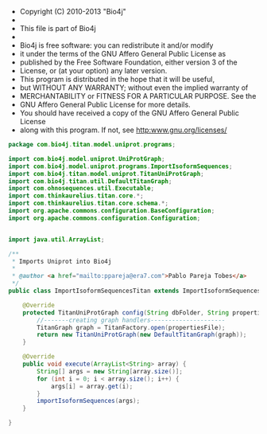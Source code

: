 
* Copyright (C) 2010-2013  "Bio4j"
*
* This file is part of Bio4j
*
* Bio4j is free software: you can redistribute it and/or modify
* it under the terms of the GNU Affero General Public License as
* published by the Free Software Foundation, either version 3 of the
* License, or (at your option) any later version.
* This program is distributed in the hope that it will be useful,
* but WITHOUT ANY WARRANTY; without even the implied warranty of
* MERCHANTABILITY or FITNESS FOR A PARTICULAR PURPOSE.  See the
* GNU Affero General Public License for more details.
* You should have received a copy of the GNU Affero General Public License
* along with this program.  If not, see <http:www.gnu.org/licenses/>


```java
package com.bio4j.titan.model.uniprot.programs;

import com.bio4j.model.uniprot.UniProtGraph;
import com.bio4j.model.uniprot.programs.ImportIsoformSequences;
import com.bio4j.titan.model.uniprot.TitanUniProtGraph;
import com.bio4j.titan.util.DefaultTitanGraph;
import com.ohnosequences.util.Executable;
import com.thinkaurelius.titan.core.*;
import com.thinkaurelius.titan.core.schema.*;
import org.apache.commons.configuration.BaseConfiguration;
import org.apache.commons.configuration.Configuration;


import java.util.ArrayList;

/**
 * Imports Uniprot into Bio4j
 *
 * @author <a href="mailto:ppareja@era7.com">Pablo Pareja Tobes</a>
 */
public class ImportIsoformSequencesTitan extends ImportIsoformSequences<DefaultTitanGraph, TitanVertex, VertexLabelMaker, TitanEdge, EdgeLabelMaker> implements Executable {

	@Override
	protected TitanUniProtGraph config(String dbFolder, String propertiesFile) {
		//-------creating graph handlers---------------------
		TitanGraph graph = TitanFactory.open(propertiesFile);
		return new TitanUniProtGraph(new DefaultTitanGraph(graph));
	}

	@Override
	public void execute(ArrayList<String> array) {
		String[] args = new String[array.size()];
		for (int i = 0; i < array.size(); i++) {
			args[i] = array.get(i);
		}
		importIsoformSequences(args);
	}

}

```




[test/java/com/bio4j/titan/tests/ImportEnzymeDBTitanTest.java]: ../../../../../../../../test/java/com/bio4j/titan/tests/ImportEnzymeDBTitanTest.java.md
[test/java/com/bio4j/titan/tests/ImportUniRefTitanTest.java]: ../../../../../../../../test/java/com/bio4j/titan/tests/ImportUniRefTitanTest.java.md
[test/java/com/bio4j/titan/tests/uniprot_go.scala]: ../../../../../../../../test/java/com/bio4j/titan/tests/uniprot_go.scala.md
[test/java/com/bio4j/titan/tests/uniref.scala]: ../../../../../../../../test/java/com/bio4j/titan/tests/uniref.scala.md
[test/java/com/bio4j/titan/tests/ImportUniProtGoTitanTest.java]: ../../../../../../../../test/java/com/bio4j/titan/tests/ImportUniProtGoTitanTest.java.md
[test/java/com/bio4j/titan/tests/ImportGOTitanTest.java]: ../../../../../../../../test/java/com/bio4j/titan/tests/ImportGOTitanTest.java.md
[test/java/com/bio4j/titan/tests/go.scala]: ../../../../../../../../test/java/com/bio4j/titan/tests/go.scala.md
[test/java/com/bio4j/titan/tests/IndicesTest.java]: ../../../../../../../../test/java/com/bio4j/titan/tests/IndicesTest.java.md
[test/java/com/bio4j/titan/tests/IndexTestSuite.scala]: ../../../../../../../../test/java/com/bio4j/titan/tests/IndexTestSuite.scala.md
[test/java/com/bio4j/titan/tests/enzymedb.scala]: ../../../../../../../../test/java/com/bio4j/titan/tests/enzymedb.scala.md
[main/java/com/bio4j/titan/util/DefaultTitanGraph.java]: ../../../util/DefaultTitanGraph.java.md
[main/java/com/bio4j/titan/programs/ImportTitanDB.java]: ../../../programs/ImportTitanDB.java.md
[main/java/com/bio4j/titan/model/uniprot_uniref/programs/ImportUniProtUniRefUsingFolderTitan.java]: ../../uniprot_uniref/programs/ImportUniProtUniRefUsingFolderTitan.java.md
[main/java/com/bio4j/titan/model/uniprot_uniref/programs/ImportUniProtUniRefTitan.java]: ../../uniprot_uniref/programs/ImportUniProtUniRefTitan.java.md
[main/java/com/bio4j/titan/model/uniprot_uniref/TitanUniProtUniRefGraph.java]: ../../uniprot_uniref/TitanUniProtUniRefGraph.java.md
[main/java/com/bio4j/titan/model/uniref/programs/SplitUniRefXMLFile.java]: ../../uniref/programs/SplitUniRefXMLFile.java.md
[main/java/com/bio4j/titan/model/uniref/programs/ImportUniRefTitan.java]: ../../uniref/programs/ImportUniRefTitan.java.md
[main/java/com/bio4j/titan/model/uniref/TitanUniRefGraph.java]: ../../uniref/TitanUniRefGraph.java.md
[main/java/com/bio4j/titan/model/enzyme/programs/ImportEnzymeDBTitan.java]: ../../enzyme/programs/ImportEnzymeDBTitan.java.md
[main/java/com/bio4j/titan/model/enzyme/TitanEnzymeDBGraph.java]: ../../enzyme/TitanEnzymeDBGraph.java.md
[main/java/com/bio4j/titan/model/go/TitanGoGraph.java]: ../../go/TitanGoGraph.java.md
[main/java/com/bio4j/titan/model/go/programs/ImportGOTitan.java]: ../../go/programs/ImportGOTitan.java.md
[main/java/com/bio4j/titan/model/ncbiTaxonomy_geninfo/TitanNCBITaxonomyGenInfoGraph.java]: ../../ncbiTaxonomy_geninfo/TitanNCBITaxonomyGenInfoGraph.java.md
[main/java/com/bio4j/titan/model/ncbiTaxonomy_geninfo/programs/ImportGenInfoNCBITaxonIndexTitan.java]: ../../ncbiTaxonomy_geninfo/programs/ImportGenInfoNCBITaxonIndexTitan.java.md
[main/java/com/bio4j/titan/model/uniprot_ncbiTaxonomy/programs/ImportUniProtNCBITaxonomyUsingFolderTitan.java]: ../../uniprot_ncbiTaxonomy/programs/ImportUniProtNCBITaxonomyUsingFolderTitan.java.md
[main/java/com/bio4j/titan/model/uniprot_ncbiTaxonomy/programs/ImportUniProtNCBITaxonomyTitan.java]: ../../uniprot_ncbiTaxonomy/programs/ImportUniProtNCBITaxonomyTitan.java.md
[main/java/com/bio4j/titan/model/uniprot_ncbiTaxonomy/TitanUniProtNCBITaxonomyGraph.java]: ../../uniprot_ncbiTaxonomy/TitanUniProtNCBITaxonomyGraph.java.md
[main/java/com/bio4j/titan/model/ncbiTaxonomy/TitanNCBITaxonomyGraph.java]: ../../ncbiTaxonomy/TitanNCBITaxonomyGraph.java.md
[main/java/com/bio4j/titan/model/ncbiTaxonomy/programs/ImportNCBITaxonomyTitan.java]: ../../ncbiTaxonomy/programs/ImportNCBITaxonomyTitan.java.md
[main/java/com/bio4j/titan/model/geninfo/TitanGenInfoGraph.java]: ../../geninfo/TitanGenInfoGraph.java.md
[main/java/com/bio4j/titan/model/uniprot_go/TitanUniProtGoGraph.java]: ../../uniprot_go/TitanUniProtGoGraph.java.md
[main/java/com/bio4j/titan/model/uniprot_go/programs/ImportUniProtGoUsingFolderTitan.java]: ../../uniprot_go/programs/ImportUniProtGoUsingFolderTitan.java.md
[main/java/com/bio4j/titan/model/uniprot_go/programs/ImportUniProtGoTitan.java]: ../../uniprot_go/programs/ImportUniProtGoTitan.java.md
[main/java/com/bio4j/titan/model/uniprot_enzyme/TitanUniProtEnzymeGraph.java]: ../../uniprot_enzyme/TitanUniProtEnzymeGraph.java.md
[main/java/com/bio4j/titan/model/uniprot_enzyme/programs/ImportUniProtEnzymeDBTitan.java]: ../../uniprot_enzyme/programs/ImportUniProtEnzymeDBTitan.java.md
[main/java/com/bio4j/titan/model/uniprot_enzyme/programs/ImportUniProtEnzymeDBUsingFolderTitan.java]: ../../uniprot_enzyme/programs/ImportUniProtEnzymeDBUsingFolderTitan.java.md
[main/java/com/bio4j/titan/model/uniprot/programs/ImportUniProtTitan.java]: ImportUniProtTitan.java.md
[main/java/com/bio4j/titan/model/uniprot/programs/ImportUniProtEdgesTitan.java]: ImportUniProtEdgesTitan.java.md
[main/java/com/bio4j/titan/model/uniprot/programs/ImportProteinInteractionsUsingFolderTitan.java]: ImportProteinInteractionsUsingFolderTitan.java.md
[main/java/com/bio4j/titan/model/uniprot/programs/ImportIsoformSequencesTitan.java]: ImportIsoformSequencesTitan.java.md
[main/java/com/bio4j/titan/model/uniprot/programs/SplitUniProtXMLFile.java]: SplitUniProtXMLFile.java.md
[main/java/com/bio4j/titan/model/uniprot/programs/ImportUniProtVerticesTitan.java]: ImportUniProtVerticesTitan.java.md
[main/java/com/bio4j/titan/model/uniprot/programs/ImportUniProtVerticesUsingFolderTitan.java]: ImportUniProtVerticesUsingFolderTitan.java.md
[main/java/com/bio4j/titan/model/uniprot/programs/ImportProteinInteractionsTitan.java]: ImportProteinInteractionsTitan.java.md
[main/java/com/bio4j/titan/model/uniprot/programs/ImportUniProtEdgesUsingFolderTitan.java]: ImportUniProtEdgesUsingFolderTitan.java.md
[main/java/com/bio4j/titan/model/uniprot/TitanUniProtGraph.java]: ../TitanUniProtGraph.java.md